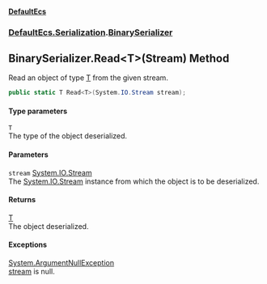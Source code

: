 #### [DefaultEcs](index.md 'index')
### [DefaultEcs.Serialization](index.md#DefaultEcs_Serialization 'DefaultEcs.Serialization').[BinarySerializer](BinarySerializer.md 'DefaultEcs.Serialization.BinarySerializer')
## BinarySerializer.Read&lt;T&gt;(Stream) Method
Read an object of type [T](BinarySerializer_Read_T_(Stream).md#DefaultEcs_Serialization_BinarySerializer_Read_T_(System_IO_Stream)_T 'DefaultEcs.Serialization.BinarySerializer.Read&lt;T&gt;(System.IO.Stream).T') from the given stream.  
```csharp
public static T Read<T>(System.IO.Stream stream);
```
#### Type parameters
<a name='DefaultEcs_Serialization_BinarySerializer_Read_T_(System_IO_Stream)_T'></a>
`T`  
The type of the object deserialized.
  
#### Parameters
<a name='DefaultEcs_Serialization_BinarySerializer_Read_T_(System_IO_Stream)_stream'></a>
`stream` [System.IO.Stream](https://docs.microsoft.com/en-us/dotnet/api/System.IO.Stream 'System.IO.Stream')  
The [System.IO.Stream](https://docs.microsoft.com/en-us/dotnet/api/System.IO.Stream 'System.IO.Stream') instance from which the object is to be deserialized.
  
#### Returns
[T](BinarySerializer_Read_T_(Stream).md#DefaultEcs_Serialization_BinarySerializer_Read_T_(System_IO_Stream)_T 'DefaultEcs.Serialization.BinarySerializer.Read&lt;T&gt;(System.IO.Stream).T')  
The object deserialized.
#### Exceptions
[System.ArgumentNullException](https://docs.microsoft.com/en-us/dotnet/api/System.ArgumentNullException 'System.ArgumentNullException')  
[stream](BinarySerializer_Read_T_(Stream).md#DefaultEcs_Serialization_BinarySerializer_Read_T_(System_IO_Stream)_stream 'DefaultEcs.Serialization.BinarySerializer.Read&lt;T&gt;(System.IO.Stream).stream') is null.
